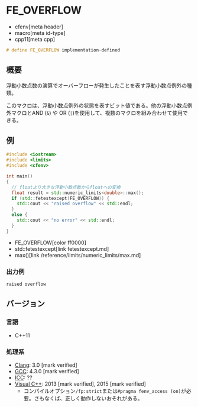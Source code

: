 # FE_OVERFLOW
* cfenv[meta header]
* macro[meta id-type]
* cpp11[meta cpp]

```cpp
# define FE_OVERFLOW implementation-defined
```

## 概要
浮動小数点数の演算でオーバーフローが発生したことを表す浮動小数点例外の種類。

このマクロは、浮動小数点例外の状態を表すビット値である。他の浮動小数点例外マクロとAND (`&`) や OR (`|`)を使用して、複数のマクロを組み合わせて使用できる。

## 例
```cpp example
#include <iostream>
#include <limits>
#include <cfenv>

int main()
{
  // floatより大きな浮動小数点数からfloatへの変換
  float result = std::numeric_limits<double>::max();
  if (std::fetestexcept(FE_OVERFLOW)) {
    std::cout << "raised overflow" << std::endl;
  }
  else {
    std::cout << "no error" << std::endl;
  }
}
```
* FE_OVERFLOW[color ff0000]
* std::fetestexcept[link fetestexcept.md]
* max()[link /reference/limits/numeric_limits/max.md]

### 出力例
```
raised overflow
```

## バージョン
### 言語
- C++11

### 処理系
- [Clang](/implementation.md#clang): 3.0 [mark verified]
- [GCC](/implementation.md#gcc): 4.3.0 [mark verified]
- [ICC](/implementation.md#icc): ??
- [Visual C++](/implementation.md#visual_cpp): 2013 [mark verified], 2015 [mark verified]
	- コンパイルオプション`/fp:strict`または`#pragma fenv_access (on)`が必要。さもなくば、正しく動作しないおそれがある。

